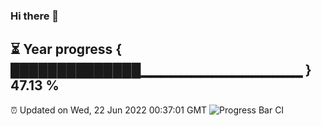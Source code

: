### Hi there 👋
⏳ Year progress { ██████████████▁▁▁▁▁▁▁▁▁▁▁▁▁▁▁▁ } 47.13 %
---
⏰ Updated on Wed, 22 Jun 2022 00:37:01 GMT
![Progress Bar CI](https://github.com/Moyi321/Moyi321/workflows/Progress%20Bar%20CI/badge.svg)
